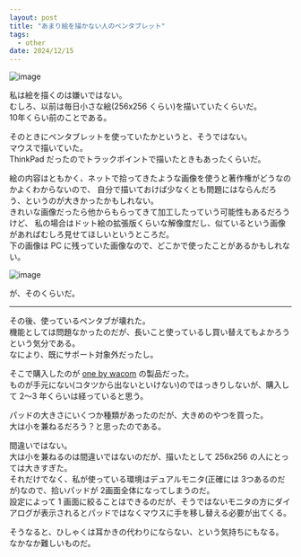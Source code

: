 ```yaml
---
layout: post
title: "あまり絵を描かない人のペンタブレット"
tags:
  - other
date: 2024/12/15
---
```


![image](images/20241215b-1.png)

私は絵を描くのは嫌いではない。  
むしろ、以前は毎日小さな絵(256x256 くらい)を描いていたくらいだ。  
10年くらい前のことである。

そのときにペンタブレットを使っていたかというと、そうではない。  
マウスで描いていた。  
ThinkPad だったのでトラックポイントで描いたときもあったくらいだ。  

絵の内容はともかく、ネットで拾ってきたような画像を使うと著作権がどうなのかよくわからないので、
自分で描いておけば少なくとも問題にはならんだろう、というのが大きかったかもしれない。  
きれいな画像だったら他からもらってきて加工したっていう可能性もあるだろうけど、
私の場合はドット絵の拡張版くらいな解像度だし、似ているという画像があればむしろ見せてほしいというところだ。  
下の画像は PC に残っていた画像なので、どこかで使ったことがあるかもしれない。

![image](images/20241215b-2.png)

が、そのくらいだ。

----

その後、使っているペンタブが壊れた。  
機能としては問題なかったのだが、長いこと使っているし買い替えてもよかろうという気分である。  
なにより、既にサポート対象外だったし。

そこで購入したのが [one by wacom](https://estore.wacom.jp/ja-JP/category/pen-tablets/one-by-wacom.html) の製品だった。  
ものが手元にない(コタツから出ないといけない)のではっきりしないが、購入して 2～3 年くらいは経っていると思う。  

パッドの大きさにいくつか種類があったのだが、大きめのやつを買った。  
大は小を兼ねるだろう？と思ったのである。

間違いではない。  
大は小を兼ねるのは間違いではないのだが、描いたとして 256x256 の人にとっては大きすぎた。  
それだけでなく、私が使っている環境はデュアルモニタ(正確には 3つあるのだが)なので、拾いパッドが 2画面全体になってしまうのだ。  
設定によって 1 画面に絞ることはできるのだが、そうではないモニタの方にダイアログが表示されるとパッドではなくマウスに手を移し替える必要が出てくる。

そうなると、ひしゃくは耳かきの代わりにならない、という気持ちにもなる。  
なかなか難しいものだ。
